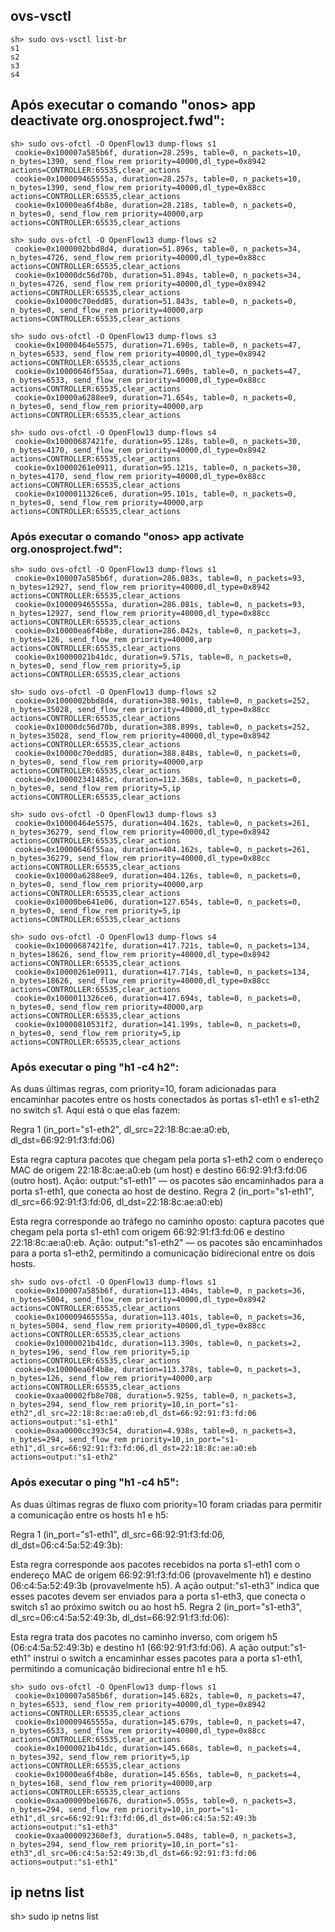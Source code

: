
## ovs-vsctl

```
sh> sudo ovs-vsctl list-br
s1
s2
s3
s4
```

## Após executar o comando "onos> app deactivate org.onosproject.fwd":

```
sh> sudo ovs-ofctl -O OpenFlow13 dump-flows s1
 cookie=0x100007a585b6f, duration=28.259s, table=0, n_packets=10, n_bytes=1390, send_flow_rem priority=40000,dl_type=0x8942 actions=CONTROLLER:65535,clear_actions
 cookie=0x100009465555a, duration=28.257s, table=0, n_packets=10, n_bytes=1390, send_flow_rem priority=40000,dl_type=0x88cc actions=CONTROLLER:65535,clear_actions
 cookie=0x10000ea6f4b8e, duration=28.218s, table=0, n_packets=0, n_bytes=0, send_flow_rem priority=40000,arp actions=CONTROLLER:65535,clear_actions
```

```
sh> sudo ovs-ofctl -O OpenFlow13 dump-flows s2
 cookie=0x1000002bbd8d4, duration=51.896s, table=0, n_packets=34, n_bytes=4726, send_flow_rem priority=40000,dl_type=0x88cc actions=CONTROLLER:65535,clear_actions
 cookie=0x10000dc56d70b, duration=51.894s, table=0, n_packets=34, n_bytes=4726, send_flow_rem priority=40000,dl_type=0x8942 actions=CONTROLLER:65535,clear_actions
 cookie=0x10000c70edd85, duration=51.843s, table=0, n_packets=0, n_bytes=0, send_flow_rem priority=40000,arp actions=CONTROLLER:65535,clear_actions
```

```
sh> sudo ovs-ofctl -O OpenFlow13 dump-flows s3
 cookie=0x10000464e5575, duration=71.690s, table=0, n_packets=47, n_bytes=6533, send_flow_rem priority=40000,dl_type=0x8942 actions=CONTROLLER:65535,clear_actions
 cookie=0x10000646f55aa, duration=71.690s, table=0, n_packets=47, n_bytes=6533, send_flow_rem priority=40000,dl_type=0x88cc actions=CONTROLLER:65535,clear_actions
 cookie=0x10000a6288ee9, duration=71.654s, table=0, n_packets=0, n_bytes=0, send_flow_rem priority=40000,arp actions=CONTROLLER:65535,clear_actions
```

```
sh> sudo ovs-ofctl -O OpenFlow13 dump-flows s4
 cookie=0x10000687421fe, duration=95.128s, table=0, n_packets=30, n_bytes=4170, send_flow_rem priority=40000,dl_type=0x8942 actions=CONTROLLER:65535,clear_actions
 cookie=0x10000261e0911, duration=95.121s, table=0, n_packets=30, n_bytes=4170, send_flow_rem priority=40000,dl_type=0x88cc actions=CONTROLLER:65535,clear_actions
 cookie=0x1000011326ce6, duration=95.101s, table=0, n_packets=0, n_bytes=0, send_flow_rem priority=40000,arp actions=CONTROLLER:65535,clear_actions
```

### Após executar o comando "onos> app activate org.onosproject.fwd":

```
sh> sudo ovs-ofctl -O OpenFlow13 dump-flows s1
 cookie=0x100007a585b6f, duration=286.083s, table=0, n_packets=93, n_bytes=12927, send_flow_rem priority=40000,dl_type=0x8942 actions=CONTROLLER:65535,clear_actions
 cookie=0x100009465555a, duration=286.081s, table=0, n_packets=93, n_bytes=12927, send_flow_rem priority=40000,dl_type=0x88cc actions=CONTROLLER:65535,clear_actions
 cookie=0x10000ea6f4b8e, duration=286.042s, table=0, n_packets=3, n_bytes=126, send_flow_rem priority=40000,arp actions=CONTROLLER:65535,clear_actions
 cookie=0x10000021b41dc, duration=9.571s, table=0, n_packets=0, n_bytes=0, send_flow_rem priority=5,ip actions=CONTROLLER:65535,clear_actions
```

``` 
sh> sudo ovs-ofctl -O OpenFlow13 dump-flows s2
 cookie=0x1000002bbd8d4, duration=388.901s, table=0, n_packets=252, n_bytes=35028, send_flow_rem priority=40000,dl_type=0x88cc actions=CONTROLLER:65535,clear_actions
 cookie=0x10000dc56d70b, duration=388.899s, table=0, n_packets=252, n_bytes=35028, send_flow_rem priority=40000,dl_type=0x8942 actions=CONTROLLER:65535,clear_actions
 cookie=0x10000c70edd85, duration=388.848s, table=0, n_packets=0, n_bytes=0, send_flow_rem priority=40000,arp actions=CONTROLLER:65535,clear_actions
 cookie=0x100002341485c, duration=112.368s, table=0, n_packets=0, n_bytes=0, send_flow_rem priority=5,ip actions=CONTROLLER:65535,clear_actions
```

```
sh> sudo ovs-ofctl -O OpenFlow13 dump-flows s3
 cookie=0x10000464e5575, duration=404.162s, table=0, n_packets=261, n_bytes=36279, send_flow_rem priority=40000,dl_type=0x8942 actions=CONTROLLER:65535,clear_actions
 cookie=0x10000646f55aa, duration=404.162s, table=0, n_packets=261, n_bytes=36279, send_flow_rem priority=40000,dl_type=0x88cc actions=CONTROLLER:65535,clear_actions
 cookie=0x10000a6288ee9, duration=404.126s, table=0, n_packets=0, n_bytes=0, send_flow_rem priority=40000,arp actions=CONTROLLER:65535,clear_actions
 cookie=0x10000be641e06, duration=127.654s, table=0, n_packets=0, n_bytes=0, send_flow_rem priority=5,ip actions=CONTROLLER:65535,clear_actions
```
 
```
sh> sudo ovs-ofctl -O OpenFlow13 dump-flows s4
 cookie=0x10000687421fe, duration=417.721s, table=0, n_packets=134, n_bytes=18626, send_flow_rem priority=40000,dl_type=0x8942 actions=CONTROLLER:65535,clear_actions
 cookie=0x10000261e0911, duration=417.714s, table=0, n_packets=134, n_bytes=18626, send_flow_rem priority=40000,dl_type=0x88cc actions=CONTROLLER:65535,clear_actions
 cookie=0x1000011326ce6, duration=417.694s, table=0, n_packets=0, n_bytes=0, send_flow_rem priority=40000,arp actions=CONTROLLER:65535,clear_actions
 cookie=0x10000810531f2, duration=141.199s, table=0, n_packets=0, n_bytes=0, send_flow_rem priority=5,ip actions=CONTROLLER:65535,clear_actions
```

### Após executar o ping "h1 -c4 h2":

As duas últimas regras, com priority=10, foram adicionadas para encaminhar pacotes entre os hosts conectados às portas s1-eth1 e s1-eth2 no switch s1. Aqui está o que elas fazem:

Regra 1 (in_port="s1-eth2", dl_src=22:18:8c:ae:a0:eb, dl_dst=66:92:91:f3:fd:06)

Esta regra captura pacotes que chegam pela porta s1-eth2 com o endereço MAC de origem 22:18:8c:ae:a0:eb (um host) e destino 66:92:91:f3:fd:06 (outro host).
Ação: output:"s1-eth1" — os pacotes são encaminhados para a porta s1-eth1, que conecta ao host de destino.
Regra 2 (in_port="s1-eth1", dl_src=66:92:91:f3:fd:06, dl_dst=22:18:8c:ae:a0:eb)

Esta regra corresponde ao tráfego no caminho oposto: captura pacotes que chegam pela porta s1-eth1 com origem 66:92:91:f3:fd:06 e destino 22:18:8c:ae:a0:eb.
Ação: output:"s1-eth2" — os pacotes são encaminhados para a porta s1-eth2, permitindo a comunicação bidirecional entre os dois hosts.

```
sh> sudo ovs-ofctl -O OpenFlow13 dump-flows s1
 cookie=0x100007a585b6f, duration=113.404s, table=0, n_packets=36, n_bytes=5004, send_flow_rem priority=40000,dl_type=0x8942 actions=CONTROLLER:65535,clear_actions
 cookie=0x100009465555a, duration=113.401s, table=0, n_packets=36, n_bytes=5004, send_flow_rem priority=40000,dl_type=0x88cc actions=CONTROLLER:65535,clear_actions
 cookie=0x10000021b41dc, duration=113.390s, table=0, n_packets=2, n_bytes=196, send_flow_rem priority=5,ip actions=CONTROLLER:65535,clear_actions
 cookie=0x10000ea6f4b8e, duration=113.378s, table=0, n_packets=3, n_bytes=126, send_flow_rem priority=40000,arp actions=CONTROLLER:65535,clear_actions
 cookie=0xaa00002fb8e708, duration=5.925s, table=0, n_packets=3, n_bytes=294, send_flow_rem priority=10,in_port="s1-eth2",dl_src=22:18:8c:ae:a0:eb,dl_dst=66:92:91:f3:fd:06 actions=output:"s1-eth1"
 cookie=0xaa0000cc393c54, duration=4.938s, table=0, n_packets=3, n_bytes=294, send_flow_rem priority=10,in_port="s1-eth1",dl_src=66:92:91:f3:fd:06,dl_dst=22:18:8c:ae:a0:eb actions=output:"s1-eth2"
```
 
### Após executar o ping "h1 -c4 h5":

As duas últimas regras de fluxo com priority=10 foram criadas para permitir a comunicação entre os hosts h1 e h5:

Regra 1 (in_port="s1-eth1", dl_src=66:92:91:f3:fd:06, dl_dst=06:c4:5a:52:49:3b):

Esta regra corresponde aos pacotes recebidos na porta s1-eth1 com o endereço MAC de origem 66:92:91:f3:fd:06 (provavelmente h1) e destino 06:c4:5a:52:49:3b (provavelmente h5).
A ação output:"s1-eth3" indica que esses pacotes devem ser enviados para a porta s1-eth3, que conecta o switch s1 ao próximo switch ou ao host h5.
Regra 2 (in_port="s1-eth3", dl_src=06:c4:5a:52:49:3b, dl_dst=66:92:91:f3:fd:06):

Esta regra trata dos pacotes no caminho inverso, com origem h5 (06:c4:5a:52:49:3b) e destino h1 (66:92:91:f3:fd:06).
A ação output:"s1-eth1" instrui o switch a encaminhar esses pacotes para a porta s1-eth1, permitindo a comunicação bidirecional entre h1 e h5.

```
sh> sudo ovs-ofctl -O OpenFlow13 dump-flows s1
 cookie=0x100007a585b6f, duration=145.682s, table=0, n_packets=47, n_bytes=6533, send_flow_rem priority=40000,dl_type=0x8942 actions=CONTROLLER:65535,clear_actions
 cookie=0x100009465555a, duration=145.679s, table=0, n_packets=47, n_bytes=6533, send_flow_rem priority=40000,dl_type=0x88cc actions=CONTROLLER:65535,clear_actions
 cookie=0x10000021b41dc, duration=145.668s, table=0, n_packets=4, n_bytes=392, send_flow_rem priority=5,ip actions=CONTROLLER:65535,clear_actions
 cookie=0x10000ea6f4b8e, duration=145.656s, table=0, n_packets=4, n_bytes=168, send_flow_rem priority=40000,arp actions=CONTROLLER:65535,clear_actions
 cookie=0xaa00009be16676, duration=5.055s, table=0, n_packets=3, n_bytes=294, send_flow_rem priority=10,in_port="s1-eth1",dl_src=66:92:91:f3:fd:06,dl_dst=06:c4:5a:52:49:3b actions=output:"s1-eth3"
 cookie=0xaa000092360ef3, duration=5.048s, table=0, n_packets=3, n_bytes=294, send_flow_rem priority=10,in_port="s1-eth3",dl_src=06:c4:5a:52:49:3b,dl_dst=66:92:91:f3:fd:06 actions=output:"s1-eth1"
```

## ip netns list

sh> sudo ip netns list